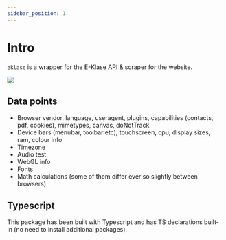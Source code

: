 ```yaml
---
sidebar_position: 1
---
```


# Intro

`eklase` is a wrapper for the E-Klase API & scraper for the website.

![](https://img.shields.io/npm/types/react-fingerprint)

## Data points
* Browser vendor, language, useragent, plugins, capabilities (contacts, pdf, cookies), mimetypes, canvas, doNotTrack
* Device bars (menubar, toolbar etc), touchscreen, cpu, display sizes, ram, colour info
* Timezone
* Audio test
* WebGL info
* Fonts
* Math calculations (some of them differ ever so slightly between browsers)

## Typescript

This package has been built with Typescript and has TS declarations built-in (no need to install additional packages).